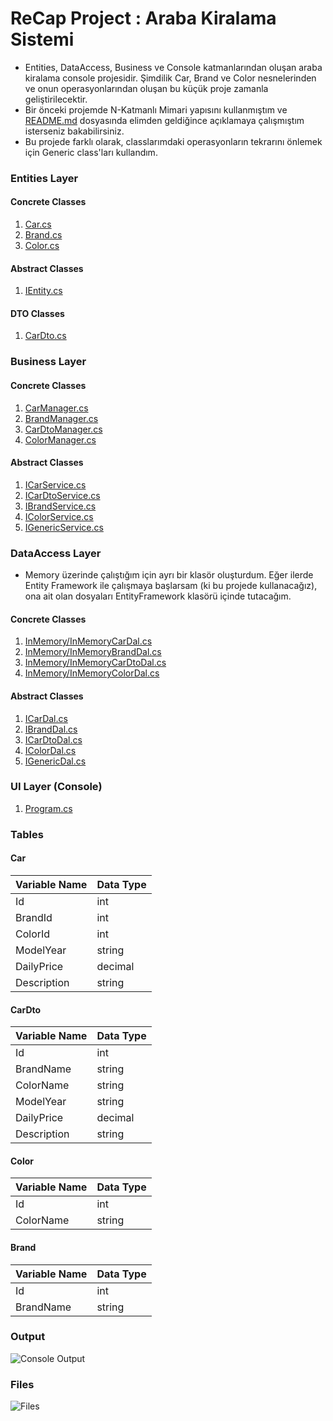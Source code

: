 # ReCap Project : Araba Kiralama Sistemi

- Entities, DataAccess, Business ve Console katmanlarından oluşan araba kiralama console projesidir. Şimdilik Car, Brand ve Color nesnelerinden ve onun operasyonlarından oluşan bu küçük proje zamanla geliştirilecektir. 
- Bir önceki projemde N-Katmanlı Mimari yapısını kullanmıştım ve [README.md](https://github.com/gulceselim/ReCapDemo/blob/master/README.md) dosyasında elimden geldiğince açıklamaya çalışmıştım isterseniz bakabilirsiniz.
- Bu projede farklı olarak, classlarımdaki operasyonların tekrarını önlemek için Generic class'ları kullandım.


### Entities Layer
#### Concrete Classes
1. [Car.cs](https://github.com/gulceselim/re-cap-project-with-csharp/blob/main/Entities/Concrete/Car.cs)
2. [Brand.cs](https://github.com/gulceselim/re-cap-project-with-csharp/blob/main/Entities/Concrete/Brand.cs)
3. [Color.cs](https://github.com/gulceselim/re-cap-project-with-csharp/blob/main/Entities/Concrete/Color.cs)

#### Abstract Classes
1. [IEntity.cs](https://github.com/gulceselim/re-cap-project-with-csharp/tree/main/Entities/Abstract)

#### DTO Classes
1. [CarDto.cs](https://github.com/gulceselim/re-cap-project-with-csharp/blob/main/Entities/Dto/CarDto.cs)

### Business Layer
#### Concrete Classes
1. [CarManager.cs](https://github.com/gulceselim/re-cap-project-with-csharp/blob/main/Business/Concrete/CarManager.cs)
2. [BrandManager.cs](https://github.com/gulceselim/re-cap-project-with-csharp/blob/main/Business/Concrete/BrandManager.cs)
3. [CarDtoManager.cs](https://github.com/gulceselim/re-cap-project-with-csharp/blob/main/Business/Concrete/CarDtoManager.cs)
4. [ColorManager.cs](https://github.com/gulceselim/re-cap-project-with-csharp/blob/main/Business/Concrete/ColorManager.cs)
  
#### Abstract Classes
1. [ICarService.cs](https://github.com/gulceselim/re-cap-project-with-csharp/blob/main/Business/Abstract/ICarService.cs)
2. [ICarDtoService.cs](https://github.com/gulceselim/re-cap-project-with-csharp/blob/main/Business/Abstract/ICarDtoService.cs)
3. [IBrandService.cs](https://github.com/gulceselim/re-cap-project-with-csharp/blob/main/Business/Abstract/IBrandService.cs)
4. [IColorService.cs](https://github.com/gulceselim/re-cap-project-with-csharp/blob/main/Business/Abstract/IColorService.cs)
5. [IGenericService.cs](https://github.com/gulceselim/re-cap-project-with-csharp/blob/main/Business/Abstract/IGenericService.cs)

### DataAccess Layer
- Memory üzerinde çalıştığım için ayrı bir klasör oluşturdum. Eğer ilerde Entity Framework ile çalışmaya başlarsam (ki bu projede kullanacağız), ona ait olan dosyaları EntityFramework klasörü içinde tutacağım.
#### Concrete Classes
1. [InMemory/InMemoryCarDal.cs](https://github.com/gulceselim/re-cap-project-with-csharp/blob/main/DataAccess/Concrete/InMemory/InMemoryCarDal.cs)
2. [InMemory/InMemoryBrandDal.cs](https://github.com/gulceselim/re-cap-project-with-csharp/blob/main/DataAccess/Concrete/InMemory/InMemoryBrandDal.cs)
3. [InMemory/InMemoryCarDtoDal.cs](https://github.com/gulceselim/re-cap-project-with-csharp/blob/main/DataAccess/Concrete/InMemory/InMemoryCarDtoDal.cs)
4. [InMemory/InMemoryColorDal.cs](https://github.com/gulceselim/re-cap-project-with-csharp/blob/main/DataAccess/Concrete/InMemory/InMemoryColorDal.cs)

#### Abstract Classes
1. [ICarDal.cs](https://github.com/gulceselim/re-cap-project-with-csharp/blob/main/DataAccess/Abstract/ICarDal.cs)
2. [IBrandDal.cs](https://github.com/gulceselim/re-cap-project-with-csharp/blob/main/DataAccess/Abstract/IBrandDal.cs)
3. [ICarDtoDal.cs](https://github.com/gulceselim/re-cap-project-with-csharp/blob/main/DataAccess/Abstract/ICarDtoDal.cs)
4. [IColorDal.cs](https://github.com/gulceselim/re-cap-project-with-csharp/blob/main/DataAccess/Abstract/IColorDal.cs)
5. [IGenericDal.cs](https://github.com/gulceselim/re-cap-project-with-csharp/blob/main/DataAccess/Abstract/IGenericDal.cs)
  
### UI Layer (Console)
1. [Program.cs](https://github.com/gulceselim/re-cap-project-with-csharp/blob/main/ConsoleUI/Program.cs)

### Tables
#### Car
Variable Name | Data Type
------------ | -------------
Id | int
BrandId | int
ColorId | int
ModelYear | string
DailyPrice | decimal
Description | string

#### CarDto
Variable Name | Data Type
------------ | -------------
Id | int
BrandName | string
ColorName | string 
ModelYear | string
DailyPrice | decimal
Description | string

#### Color
Variable Name | Data Type
------------ | -------------
Id | int
ColorName | string

#### Brand
Variable Name | Data Type
------------ | -------------
Id | int
BrandName | string

### Output
![Console Output](https://user-images.githubusercontent.com/43720773/106571437-353a5c80-6548-11eb-9e98-fb96dd3cbf7d.jpg)

### Files
![Files](https://user-images.githubusercontent.com/43720773/106573499-c7436480-654a-11eb-9bbf-48e2c5b2c98f.jpg)
